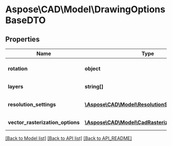 # Aspose\CAD\Model\DrawingOptionsBaseDTO

## Properties
Name | Type | Description | Notes
------------ | ------------- | ------------- | -------------
**rotation** | **object** | Resulting rotation operation | 
**layers** | **string[]** | Layers to export | [optional] 
**resolution_settings** | [**\Aspose\CAD\Model\ResolutionSetting**](ResolutionSetting.md) | DPI resolution settings | [optional] 
**vector_rasterization_options** | [**\Aspose\CAD\Model\CadRasterizationOptionsDTO**](CadRasterizationOptionsDTO.md) | Raster options | [optional] 

[[Back to Model list]](API_README.md#documentation-for-models) [[Back to API list]](API_README.md#documentation-for-api-endpoints) [[Back to API_README]](API_README.md)

